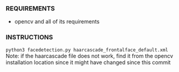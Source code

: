### REQUIREMENTS
- opencv and all of its requirements
### INSTRUCTIONS
`python3 facedetection.py haarcascade_frontalface_default.xml`<br>
Note: if the haarcascade file does not work, find it from the opencv installation location since it might have changed since this commit
